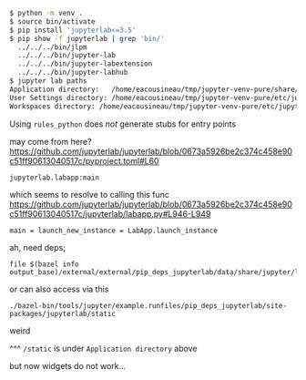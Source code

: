 ```sh
$ python -m venv .
$ source bin/activate
$ pip install 'jupyterlab<=3.5'
$ pip show -f jupyterlab | grep 'bin/'
  ../../../bin/jlpm
  ../../../bin/jupyter-lab
  ../../../bin/jupyter-labextension
  ../../../bin/jupyter-labhub
$ jupyter lab paths
Application directory:   /home/eacousineau/tmp/jupyter-venv-pure/share/jupyter/lab
User Settings directory: /home/eacousineau/tmp/jupyter-venv-pure/etc/jupyter/lab/user-settings
Workspaces directory: /home/eacousineau/tmp/jupyter-venv-pure/etc/jupyter/lab/workspaces
```

Using `rules_python` does *not* generate stubs for entry points

may come from here?
https://github.com/jupyterlab/jupyterlab/blob/0673a5926be2c374c458e90c51ff90613040517c/pyproject.toml#L60
```py
jupyterlab.labapp:main
```
which seems to resolve to calling this func
https://github.com/jupyterlab/jupyterlab/blob/0673a5926be2c374c458e90c51ff90613040517c/jupyterlab/labapp.py#L946-L949
```
main = launch_new_instance = LabApp.launch_instance
```

ah, need deps;
```
file $(bazel info output_base)/external/external/pip_deps_jupyterlab/data/share/jupyter/lab/static/index.html
```

or can also access via this
```
./bazel-bin/tools/jupyter/example.runfiles/pip_deps_jupyterlab/site-packages/jupyterlab/static
```

weird


^^^ `/static` is under `Application directory` above


but now widgets do not work...
